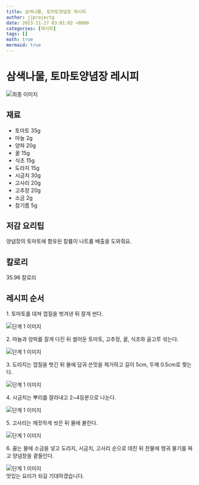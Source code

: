 ```yaml
---
title: 삼색나물, 토마토양념장 레시피
author: jjprojectg
date: 2023-11-27 03:01:02 +0000
categories: [레시피]
tags: []
math: true
mermaid: true
---
```

<meta name="og:type" content="website"/>
<meta charset="UTF-8"/>
<div class="header">
  <h1>삼색나물, 토마토양념장 레시피</h1>
</div>

<div class="container my-4">
  <div class="row">
    <div class="col-12 col-md-6">
      <div class="recipe-image">
        <img src="http://www.foodsafetykorea.go.kr/uploadimg/20190408/20190408110832_1554689312799.jpg" class="step-image" alt="최종 이미지"/>
      </div>
    </div>
    <div class="col-12 col-md-6">
      <div class="ingredients">
        <h2>재료</h2>
        <ul class="card">
          <li> 토마토 35g </li>
          <li>  마늘 2g </li>
          <li>  양파 20g </li>
          <li>  꿀 15g </li>
          <li>  식초 15g </li>
          <li>  도라지 15g </li>
          <li>  시금치 30g </li>
          <li>  고사리 20g </li>
          <li>  고추장 20g </li>
          <li>  소금 2g </li>
          <li>  참기름 5g </li>
</ul>
      </div>
    </div>
    <div class="col-12 col-md-6">
      <div class="ingredients">
        <h2>저감 요리팁</h2>
        <div class="card"> 
          <p>
            양념장의 토마토에 함유된 칼륨이 나트륨 배출을 도와줘요.
          </p>
        </div>
      </div>
      <div class="ingredients">
        <h2>칼로리</h2>
        <div class="card"> 
          <p>
            35.96 칼로리
          </p>
        </div>
      </div>
    </div>
  </div>

  <h2 class="my-4">레시피 순서</h2>
  <div class="card recipe-card">
    <div class="card-body recipe-step">
      <p class="card-text step-description">1. 토마토를 데쳐 껍질을 벗겨낸 뒤 잘게 썬다.</p>
      <img src="http://www.foodsafetykorea.go.kr/uploadimg/20190408/20190408110902_1554689342740.jpg" alt="단계 1 이미지" class="step-image"/>
    </div>
  </div>
  <div class="card recipe-card">
    <div class="card-body recipe-step">
      <p class="card-text step-description">2. 마늘과 양파를 잘게 다진 뒤 썰어둔 토마토, 고추장, 꿀, 식초와 골고루 섞는다.</p>
      <img src="http://www.foodsafetykorea.go.kr/uploadimg/20190408/20190408110915_1554689355976.jpg" alt="단계 1 이미지" class="step-image"/>
    </div>
  </div>
  <div class="card recipe-card">
    <div class="card-body recipe-step">
      <p class="card-text step-description">3. 도라지는 껍질을 벗긴 뒤 물에 담궈 쓴맛을 제거하고 길이 5cm, 두께 0.5cm로 찢는다.</p>
      <img src="http://www.foodsafetykorea.go.kr/uploadimg/20190408/20190408110932_1554689372627.jpg" alt="단계 1 이미지" class="step-image"/>
    </div>
  </div>
  <div class="card recipe-card">
    <div class="card-body recipe-step">
      <p class="card-text step-description">4. 시금치는 뿌리를 잘라내고 2~4등분으로 나눈다.</p>
      <img src="http://www.foodsafetykorea.go.kr/uploadimg/20190408/20190408110950_1554689390083.jpg" alt="단계 1 이미지" class="step-image"/>
    </div>
  </div>
  <div class="card recipe-card">
    <div class="card-body recipe-step">
      <p class="card-text step-description">5. 고사리는 깨끗하게 씻은 뒤 물에 불린다.</p>
      <img src="http://www.foodsafetykorea.go.kr/uploadimg/20190408/20190408111005_1554689405712.jpg" alt="단계 1 이미지" class="step-image"/>
    </div>
  </div>
  <div class="card recipe-card">
    <div class="card-body recipe-step">
      <p class="card-text step-description">6. 끓는 물에 소금을 넣고 도라지, 시금치, 고사리 순으로 데친 뒤 찬물에 헹궈 물기를 짜고 양념장을 곁들인다.</p>
      <img src="http://www.foodsafetykorea.go.kr/uploadimg/20190408/20190408111022_1554689422912.jpg" alt="단계 1 이미지" class="step-image"/>
    </div>
  </div>

</div>
맛있는 요리가 되길 기대하겠습니다.
